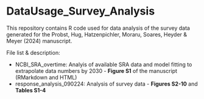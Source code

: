 # DataUsage_Survey_Analysis

This repository contains R code used for data analysis of the survey data generated for the Probst, Hug, Hatzenpichler, Moraru, Soares, Heyder & Meyer (2024) manuscript.

File list & description:

 - NCBI_SRA_overtime: Analyis of available SRA data and model fitting to extrapolate data numbers by 2030 - **Figure S1** of the manuscript (RMarkdown and HTML)
 - response_analysis_090224: Analysis of survey data - **Figures S2-10** and **Tables S1-4**
